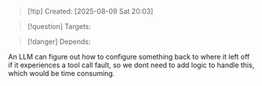 
>[!tip] Created: [2025-08-09 Sat 20:03]

>[!question] Targets: 

>[!danger] Depends: 

An LLM can figure out how to configure something back to where it left off if it experiences a tool call fault, so we dont need to add logic to handle this, which would be time consuming.